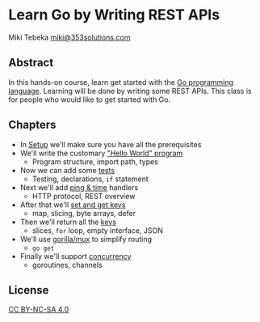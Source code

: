 # Learn Go by Writing REST APIs

Miki Tebeka <miki@353solutions.com>

## Abstract
In this hands-on course, learn get started with the [Go programming
language][go]. Learning will be done by writing some REST APIs. This class is
for people who would like to get started with Go.

[go]: https://golang.org

## Chapters

* In [Setup][setup] we'll make sure you have all the prerequisites
* We'll write the customary ["Hello World" program][hello-world]
    - Program structure, import path, types
* Now we can add some [tests][tests]
    - Testing, declarations, `if` statement
* Next we'll add [ping & time][ping] handlers
    - HTTP protocol, REST overview
* After that we'll [set and get keys][setget]
    - map, slicing, byte arrays, defer
* Then we'll return all the [keys][keys]
    - slices, `for` loop, empty interface, JSON
* We'll use [gorilla/mux][mux] to simplify routing
    - `go get`
* Finally we'll support [concurrency][sync]
    - goroutines, channels

[setup]: step_00/README.md
[hello-world]: step_01/README.md
[tests]: step_02/README.md
[ping]: step_03/README.md
[setget]: step_04/README.md
[keys]: step_05/README.md
[mux]: step_06/README.md
[sync]: step_07/README.md

## License

[CC BY-NC-SA 4.0][license]

[license]: https://creativecommons.org/licenses/by-nc-sa/4.0/legalcode
